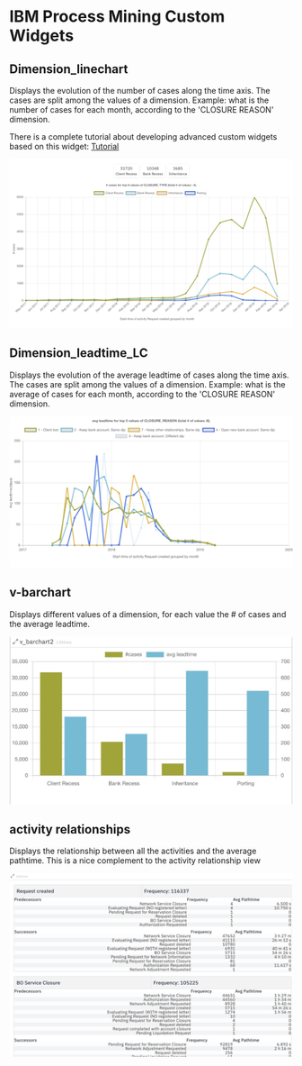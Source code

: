 # IBM Process Mining Custom Widgets

## Dimension_linechart
Displays the evolution of the number of cases along the time axis. The cases are split among the values of a dimension. Example: what is the number of cases for each month, according to the 'CLOSURE REASON' dimension.

There is a complete tutorial about developing advanced custom widgets based on this widget: [Tutorial](./dimension_linechart/README.md)


![Image](./dimension_linechart/DimensionLineChart.jpg)


## Dimension_leadtime_LC
Displays the evolution of the average leadtime of cases along the time axis. The cases are split among the values of a dimension. Example: what is the average of cases for each month, according to the 'CLOSURE REASON' dimension.

![Image](./dimension_leadtime_LC/DimensionLeadtimeLC.jpeg)

## v-barchart
Displays different values of a dimension, for each value the # of cases and the average leadtime.

![Image](./v_barchart/v_barcharts.jpg)

## activity relationships
Displays the relationship between all the activities and the average pathtime. This is a nice complement to the activity relationship view

![Image](./activity_relationships/activity_relationship.jpg)